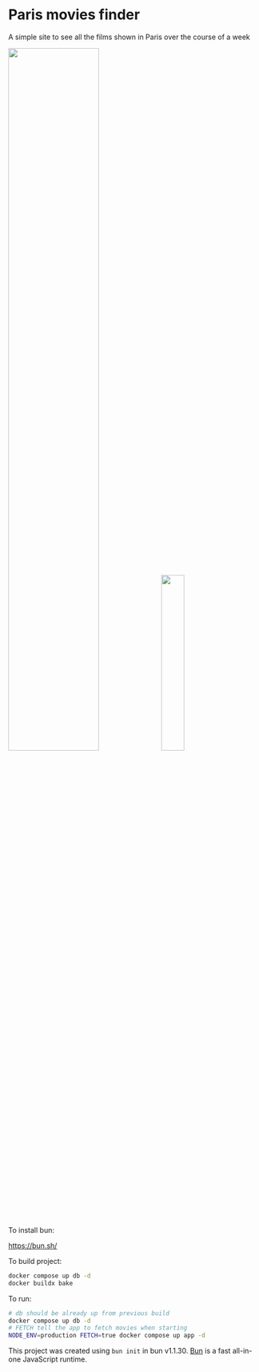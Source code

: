 # Paris movies finder

A simple site to see all the films shown in Paris over the course of a week

<img src="https://github.com/user-attachments/assets/7c1471b5-4aec-426b-9883-0613e8c534a8" width="60%"></img>
<img src="https://github.com/user-attachments/assets/4b473754-f759-49ff-a5c5-ad3faee633ac" width="30%"></img> 

To install bun:

https://bun.sh/

To build project:

```bash
docker compose up db -d
docker buildx bake
```

To run:

```bash
# db should be already up from previous build
docker compose up db -d
# FETCH tell the app to fetch movies when starting
NODE_ENV=production FETCH=true docker compose up app -d
```

This project was created using `bun init` in bun v1.1.30. [Bun](https://bun.sh) is a fast all-in-one JavaScript runtime.
